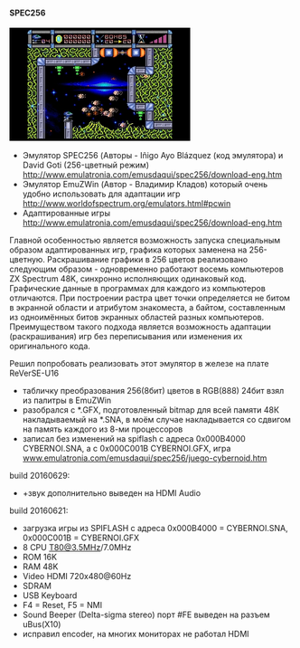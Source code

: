 #### SPEC256
![image](cybernoid256.jpg)

- Эмулятор SPEC256 (Авторы - Iñigo Ayo Blázquez (код эмулятора) и David Goti (256-цветный режим) http://www.emulatronia.com/emusdaqui/spec256/download-eng.htm
- Эмулятор EmuZWin (Автор - Владимир Кладов) который очень удобно использовать для адаптации игр http://www.worldofspectrum.org/emulators.html#pcwin
- Адаптированные игры http://www.emulatronia.com/emusdaqui/spec256/download-eng.htm

Главной особенностью является возможность запуска специальным образом адаптированных игр, графика которых заменена на 256-цветную. Раскрашивание графики в 256 цветов реализовано следующим образом - одновременно работают восемь компьютеров ZX Spectrum 48K, синхронно исполняющих одинаковый код. Графические данные в программах для каждого из компьютеров отличаются. При построении растра цвет точки определяется не битом в экранной области и атрибутом знакоместа, а байтом, составленным из одноимённых битов экранных областей разных компьютеров. Преимуществом такого подхода является возможность адаптации (раскрашивания) игр без переписывания или изменения их оригинального кода.

Решил попробовать реализовать этот эмулятор в железе на плате ReVerSE-U16

- табличку преобразования 256(8бит) цветов в RGB(888) 24бит взял из палитры в EmuZWin
- разобрался с *.GFX, подготовленный bitmap для всей памяти 48К накладываемый на *.SNA, в моём случае накладывается со сдвигом на память каждого из 8-ми процессоров
- записал без изменений на spiflash с адреса 0x000B4000 CYBERNOI.SNA, а с 0x000C001B CYBERNOI.GFX, игра www.emulatronia.com/emusdaqui/spec256/juego-cybernoid.htm

build 20160629:
- +звук дополнительно выведен на HDMI Audio

build 20160621:
- загрузка игры из SPIFLASH с адреса 0x000B4000 = CYBERNOI.SNA, 0x000C001B = CYBERNOI.GFX
- 8 CPU T80@3.5MHz/7.0MHz
- ROM 16K
- RAM 48K
- Video HDMI 720x480@60Hz
- SDRAM
- USB Keyboard
- F4 = Reset, F5 = NMI
- Sound Beeper (Delta-sigma stereo) порт #FE выведен на разъем uBus(X10)
- исправил encoder, на многих мониторах не работал HDMI
